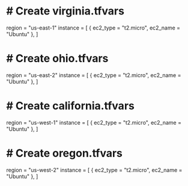 
# # Create virginia.tfvars
region = "us-east-1"
instance = [
  { ec2_type = "t2.micro", ec2_name = "Ubuntu" },
]


# # Create ohio.tfvars 
region = "us-east-2"
instance = [
  { ec2_type = "t2.micro", ec2_name = "Ubuntu" },
]

# # Create california.tfvars
region = "us-west-1"
instance = [
  { ec2_type = "t2.micro", ec2_name = "Ubuntu" },
]


# # Create oregon.tfvars 
region = "us-west-2"
instance = [
  { ec2_type = "t2.micro", ec2_name = "Ubuntu" },
]